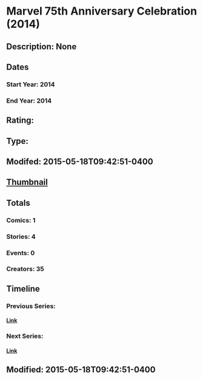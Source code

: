 # Marvel 75th Anniversary Celebration (2014)
## Description: None
## Dates
### Start Year: 2014
### End Year: 2014
## Rating: 
## Type: 
## Modifed: 2015-05-18T09:42:51-0400
## [Thumbnail](http://i.annihil.us/u/prod/marvel/i/mg/f/b0/546f7cbd8b6ad.jpg)
## Totals
### Comics: 1
### Stories: 4
### Events: 0
### Creators: 35
## Timeline
### Previous Series: 
#### [Link]()
### Next Series: 
#### [Link]()
## Modified: 2015-05-18T09:42:51-0400